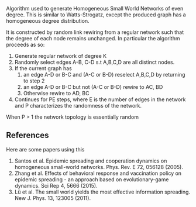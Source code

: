 Algorithm used to generate Homogeneous Small World Networks of even degree. This is similar to Watts-Strogatz,
except the produced graph has a homogeneous degree distribution.

It is constructed by random link rewiring from a regular network such that the degree of each node remains unchanged. 
In particular the algorithm proceeds as so:
1. Generate regular network of degree K
2. Randomly select edges A-B, C-D s.t A,B,C,D are all distinct nodes.
3. If the current graph has
   1. an edge A-D or B-C and (A-C or B-D) reselect A,B,C,D by returning to step 2
   2. an edge A-D or B-C but not (A-C or B-D) rewire to AC, BD
   3. Otherwise rewire to AD, BC
4. Continues for PE steps, where E is the number of edges in the network and P characterizes the randomness of the network. 

When P > 1 the network topology is essentially random

## References

Here are some papers using this

1. Santos et al. Epidemic spreading and cooperation dynamics on homogeneous small-world networks. Phys. Rev. E 72, 056128 (2005).
2. Zhang et al. Effects of behavioral response and vaccination policy on epidemic spreading - an approach based on evolutionary-game dynamics. Sci Rep 4, 5666 (2015).
3. Lü et al. The small world yields the most effective information spreading. New J. Phys. 13, 123005 (2011).
